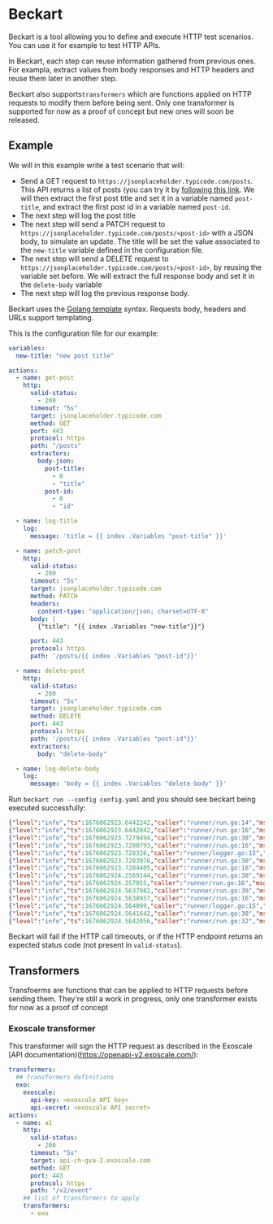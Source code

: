 # Beckart

Beckart is a tool allowing you to define and execute HTTP test scenarios. You can use it for example to test HTTP APIs.

In Beckart, each step can reuse information gathered from previous ones. For exampla, extract values from body responses and HTTP headers and reuse them later in another step.

Beckart also supports`transformers` which are functions applied on HTTP requests to modify them before being sent.
Only one transformer is supported for now as a proof of concept but new ones will soon be released.

## Example

We will in this example write a test scenario that will:

- Send a GET request to `https://jsonplaceholder.typicode.com/posts`. This API returns a list of posts (you can try it by [following this link](jsonplaceholder.typicode.com/posts).
We will then extract the first post title and set it in a variable named `post-title`, and extract the first post id in a variable named `post-id`.
- The next step will log the post title
- The next step will send a PATCH request to `https://jsonplaceholder.typicode.com/posts/<post-id>` with a JSON body, to simulate an update. The title will be set the value associated to the `new-title` variable defined in the configuration file.
- The next step will send a DELETE request to `https://jsonplaceholder.typicode.com/posts/<post-id>`, by reusing the variable set before.
We will extract the full response body and set it in the `delete-body` variable
- The next step will log the previous response body.

Beckart uses the [Golang template](https://pkg.go.dev/text/template) syntax. Requests body, headers and URLs support templating.

This is the configuration file for our example:

```yaml
variables:
  new-title: "new post title"

actions:
  - name: get-post
    http:
      valid-status:
        - 200
      timeout: "5s"
      target: jsonplaceholder.typicode.com
      method: GET
      port: 443
      protocol: https
      path: "/posts"
      extractors:
        body-json:
          post-title:
            - 0
            - "title"
          post-id:
            - 0
            - "id"

  - name: log-title
    log:
      message: 'title = {{ index .Variables "post-title" }}'

  - name: patch-post
    http:
      valid-status:
        - 200
      timeout: "5s"
      target: jsonplaceholder.typicode.com
      method: PATCH
      headers:
        content-type: "application/json; charset=UTF-8"
      body: |
        {"title": "{{ index .Variables "new-title"}}"}

      port: 443
      protocol: https
      path: '/posts/{{ index .Variables "post-id"}}'

  - name: delete-post
    http:
      valid-status:
        - 200
      timeout: "5s"
      target: jsonplaceholder.typicode.com
      method: DELETE
      port: 443
      protocol: https
      path: '/posts/{{ index .Variables "post-id"}}'
      extractors:
        body: "delete-body"

  - name: log-delete-body
    log:
      message: 'body = {{ index .Variables "delete-body" }}'
```

Run `beckart run --config config.yaml` and you should see beckart being executed successfully:

```json
{"level":"info","ts":1676062923.6442242,"caller":"runner/run.go:14","msg":"starting test scenario"}
{"level":"info","ts":1676062923.6442842,"caller":"runner/run.go:16","msg":"start executing action","action":"get-post"}
{"level":"info","ts":1676062923.7279494,"caller":"runner/run.go:30","msg":"successfully executed action","action":"get-post"}
{"level":"info","ts":1676062923.7280793,"caller":"runner/run.go:16","msg":"start executing action","action":"log-title"}
{"level":"info","ts":1676062923.728326,"caller":"runner/logger.go:15","msg":"title = sunt aut facere repellat provident occaecati excepturi optio reprehenderit"}
{"level":"info","ts":1676062923.7283976,"caller":"runner/run.go:30","msg":"successfully executed action","action":"log-title"}
{"level":"info","ts":1676062923.7284405,"caller":"runner/run.go:16","msg":"start executing action","action":"patch-post"}
{"level":"info","ts":1676062924.2569144,"caller":"runner/run.go:30","msg":"successfully executed action","action":"patch-post"}
{"level":"info","ts":1676062924.257055,"caller":"runner/run.go:16","msg":"start executing action","action":"delete-post"}
{"level":"info","ts":1676062924.5637982,"caller":"runner/run.go:30","msg":"successfully executed action","action":"delete-post"}
{"level":"info","ts":1676062924.5638957,"caller":"runner/run.go:16","msg":"start executing action","action":"log-delete-body"}
{"level":"info","ts":1676062924.564099,"caller":"runner/logger.go:15","msg":"body = {}"}
{"level":"info","ts":1676062924.5641642,"caller":"runner/run.go:30","msg":"successfully executed action","action":"log-delete-body"}
{"level":"info","ts":1676062924.5642056,"caller":"runner/run.go:32","msg":"test scenario finished successfully"}
```

Beckart will fail if the HTTP call timeouts, or if the HTTP endpoint returns an expected status code (not present in `valid-status`).

## Transformers

Transfoerms are functions that can be applied to HTTP requests before sending them.
They're still a work in progress, only one transformer exists for now as a proof of concept

### Exoscale transformer

This transformer will sign the HTTP request as described in the Exoscale [API documentation)(https://openapi-v2.exoscale.com/):

```yaml
transformers:
  ## transformers definitions
  exo:
    exoscale:
      api-key: <exoscale API key>
      api-secret: <exoscale API secret>
actions:
  - name: a1
    http:
      valid-status:
        - 200
      timeout: "5s"
      target: api-ch-gva-2.exoscale.com
      method: GET
      port: 443
      protocol: https
      path: "/v2/event"
    ## list of transformers to apply
    transformers:
      - exo
```
